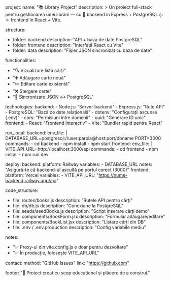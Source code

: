 project:
  name: "📚 Library Project"
  description: >
    Un proiect full-stack pentru gestionarea unei librării — cu 🧠 backend în Express + PostgreSQL 
    și ⚛️ frontend în React + Vite.

structure:
  - folder: backend
    description: "API + baza de date PostgreSQL"
  - folder: frontend
    description: "Interfață React cu Vite"
  - folder: data
    description: "Fișier JSON sincronizat cu baza de date"

functionalities:
  - "🔍 Vizualizare listă cărți"
  - "➕ Adăugare carte nouă"
  - "✏️ Editare carte existentă"
  - "❌ Ștergere carte"
  - "🔁 Sincronizare JSON ↔️ PostgreSQL"

technologies:
  backend:
    - Node.js: "Server backend"
    - Express.js: "Rute API"
    - PostgreSQL: "Bază de date relațională"
    - dotenv: "Configurații ascunse (.env)"
    - cors: "Permisiuni între domenii"
    - uuid: "Generare ID unic"
  frontend:
    - React: "Frontend interactiv"
    - Vite: "Bundler rapid pentru React"

run_local:
  backend:
    env_file: |
      DATABASE_URL=postgresql://user:parola@host:port/dbname
      PORT=3000
    commands:
      - cd backend
      - npm install
      - npm start
  frontend:
    env_file: |
      VITE_API_URL=http://localhost:3000/api
    commands:
      - cd frontend
      - npm install
      - npm run dev

deploy:
  backend:
    platform: Railway
    variables:
      - DATABASE_URL
    notes: "Asigură-te că backend-ul ascultă pe portul corect (3000)"
  frontend:
    platform: Vercel
    variables:
      - VITE_API_URL: "https://nume-backend.railway.app/api"

code_structure:
  - file: routes/books.js
    description: "Rutele API pentru cărți"
  - file: db/db.js
    description: "Conexiune la PostgreSQL"
  - file: seeds/seedBooks.js
    description: "Script inserare cărți demo"
  - file: components/BookForm.jsx
    description: "Formular adăugare/editare"
  - file: components/BookList.jsx
    description: "Listare cărți din DB"
  - file: .env / .env.production
    description: "Config variabile mediu"

notes:
  - "✅ Proxy-ul din vite.config.js e doar pentru dezvoltare"
  - "✅ În producție, folosește VITE_API_URL"

contact:
  method: "GitHub Issues"
  link: "https://github.com"

footer: "📘 Proiect creat cu scop educațional și plăcere de a construi."

